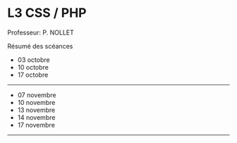 # L3 CSS / PHP
Professeur: P. NOLLET

Résumé des scéances
- 03 octobre
- 10 octobre
- 17 octobre
---
- 07 novembre
- 10 novembre
- 13 novembre
- 14 novembre
- 17 novembre
---